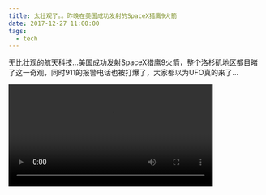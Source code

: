 ```yaml
---
title: 太壮观了。。昨晚在美国成功发射的SpaceX猎鹰9火箭
date: 2017-12-27 11:00:00
tags:
  - tech
---
```


无比壮观的航天科技...美国成功发射SpaceX猎鹰9火箭，整个洛杉矶地区都目睹了这一奇观，同时911的报警电话也被打爆了，大家都以为UFO真的来了...

<video controls="controls" src="https://raw.yaoping.win/www/002uUREolx07gPaLReOA010402008Q9t0k01.mp4" width="80%"></video>
